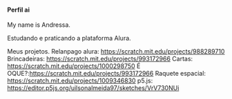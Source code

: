 #### Perfil ai

My name is Andressa.

Estudando e praticando a plataforma Alura.

Meus projetos.
Relanpago alura: https://scratch.mit.edu/projects/988289710
Brincadeiras:  https://scratch.mit.edu/projects/993172966
Cartas: https://scratch.mit.edu/projects/1000298750
É OQUE?:https://scratch.mit.edu/projects/993172966
Raquete espacial: https://scratch.mit.edu/projects/1009346830
p5.js: https://editor.p5js.org/uilsonalmeida97/sketches/VrV730NUi
